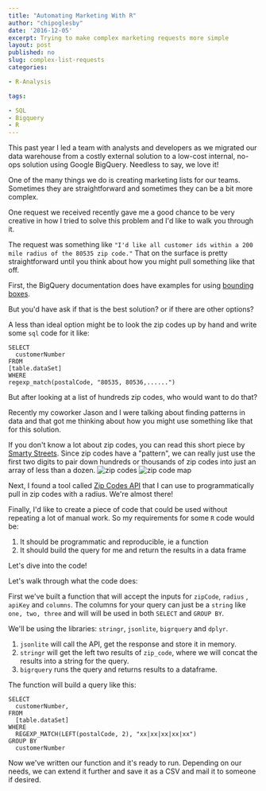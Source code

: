 ```yaml
---
title: "Automating Marketing With R"
author: "chipoglesby"
date: '2016-12-05'
excerpt: Trying to make complex marketing requests more simple
layout: post
published: no
slug: complex-list-requests
categories:

- R-Analysis

tags:

- SQL
- Bigquery
- R
---
```


This past year I led a team with analysts and developers as we migrated our
data warehouse from a costly external solution to a low-cost internal, no-ops
solution using Google BigQuery. Needless to say, we love it!

One of the many things we do is creating marketing lists for our teams.
Sometimes they are straightforward and sometimes they can be a bit more complex.

One request we received recently gave me a good chance to be very creative in
how I tried to solve this problem and I'd like to walk you through it.

The request was something like `"I'd like all customer ids within a 200 mile
radius of the 80535 zip code."` That on the surface is pretty straightforward
until you think about how you might pull something like that off.

First, the BigQuery documentation does have examples for using [bounding boxes](https://cloud.google.com/bigquery/docs/reference/legacy-sql#advanced-examples_10).

<script src="https://gist.github.com/chipoglesby/a2bd4f4d5d616de8d76690ec62264d80.js"></script>

But you'd have ask if that is the best solution? or if there are other options?

A less than ideal option might be to look the zip codes up by hand and write
some `sql` code for it like:

```
SELECT
  customerNumber
FROM
[table.dataSet]
WHERE
regexp_match(postalCode, "80535, 80536,......")
```

But after looking at a list of hundreds zip codes, who would want to do that?

Recently my coworker Jason and I were talking about finding patterns in data and
that got me thinking about how you might use something like that for this solution.

If you don't know a lot about zip codes, you can read this short piece by
[Smarty Streets](https://smartystreets.com/articles/zip-codes-101). Since
zip codes have a "pattern", we can really just use the first two digits to pair
down hundreds or thousands of zip codes into just an array of less than a dozen.
![zip codes](https://storage.googleapis.com/www.chipoglesby.com/wp-content/uploads/2016/12/zipCode1.png)
![zip code map](https://storage.googleapis.com/www.chipoglesby.com/wp-content/uploads/2016/12/zipCode2.png)

Next, I found a tool called [Zip Codes API](https://www.zipcodeapi.com/) that I
can use to programmatically pull in zip codes with a radius. We're almost there!

Finally, I'd like to create a piece of code that could be used without repeating
a lot of manual work. So my requirements for some `R`
code would be:

1. It should be programmatic and reproducible, ie a function
1. It should build the query for me and return the results in a data frame

Let's dive into the code!

<script src="http://gist-it.appspot.com/github/chipoglesby/rSnippets/blob/master/zipCodesAPI.R"></script>

Let's walk through what the code does:

First we've built a function that will accept the inputs for `zipCode`, `radius`
, `apiKey` and `columns`. The columns for your query can just be a `string` like
`one, two, three` and will will be used in both `SELECT` and `GROUP BY`.

We'll be using the libraries: `stringr`, `jsonlite`, `bigrquery` and `dplyr`.

1. `jsonlite` will call the API, get the response and store it in memory.
2. `stringr` will get the left two results of `zip_code`, where we will concat
the results into a string for the query.
3. `bigrquery` runs the query and returns results to a dataframe.

The function will build a query like this:

```
SELECT
  customerNumber,
FROM
  [table.dataSet]
WHERE
  REGEXP_MATCH(LEFT(postalCode, 2), "xx|xx|xx|xx|xx")
GROUP BY
  customerNumber
```

Now we've written our function and it's ready to run. Depending on our needs, we
can extend it further and save it as a CSV and mail it to someone if desired.
